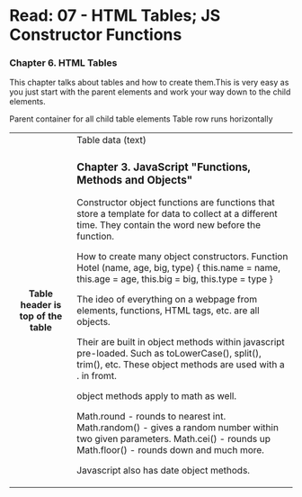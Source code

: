 # Read: 07 - HTML Tables; JS Constructor Functions

### Chapter 6. HTML Tables

This chapter talks about tables and how to create them.This is very easy as you just start with the 
parent elements and work your way down to the child elements. 

<Table> Parent container for all child table elements

<tr> Table row runs horizontally

<th> Table header is top of the table

<td> Table data (text)


### Chapter 3. JavaScript "Functions, Methods and Objects"

Constructor object functions are functions that store a template for data to collect at a different time. They
contain the word new before the function.

How to create many object constructors.
Function Hotel (name, age, big, type) {
    this.name = name,
    this.age = age,
    this.big = big,
    this.type = type
}

The ideo of everything on a webpage from elements, functions, HTML tags, etc. are all objects. 

Their are built in object methods within javascript pre-loaded. Such as toLowerCase(), split(),
trim(), etc. These object methods are used with a . in fromt.

object methods apply to math as well.

Math.round - rounds to nearest int.
Math.random() - gives a random number within two given parameters.
Math.cei() - rounds up
Math.floor() - rounds down
and much more.

Javascript also has date object methods.
